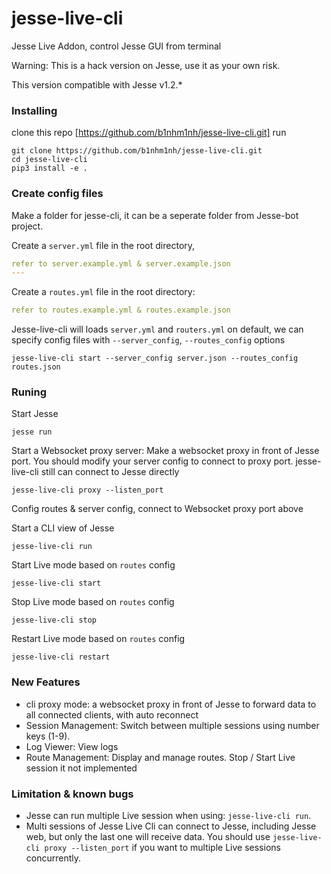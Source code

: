 # jesse-live-cli
Jesse Live Addon, control Jesse GUI from terminal

Warning: This is a hack version on Jesse, use it as your own risk.

This version compatible with Jesse v1.2.*
### Installing 

clone this repo [https://github.com/b1nhm1nh/jesse-live-cli.git]
run 
```
git clone https://github.com/b1nhm1nh/jesse-live-cli.git
cd jesse-live-cli
pip3 install -e .
```

### Create config files
Make a folder for jesse-cli, it can be a seperate folder from Jesse-bot project.

Create a `server.yml` file in the root directory,

```yaml
refer to server.example.yml & server.example.json
---

```


Create a `routes.yml` file in the root directory:

```yaml
refer to routes.example.yml & routes.example.json
```

Jesse-live-cli will loads `server.yml` and `routers.yml` on default, we can specify config files with `--server_config`, `--routes_config`  options

```
jesse-live-cli start --server_config server.json --routes_config routes.json

```

### Runing

Start Jesse
```
jesse run
```

Start a Websocket proxy server: Make a websocket proxy in front of Jesse port. You should modify your server config to connect to proxy port. jesse-live-cli still can connect to Jesse directly

```
jesse-live-cli proxy --listen_port
```
Config routes & server config, connect to Websocket proxy port above

Start a CLI view of Jesse 
```
jesse-live-cli run 
```

Start Live mode based on `routes` config
```
jesse-live-cli start
```

Stop Live mode based on `routes` config

```
jesse-live-cli stop
```

Restart Live mode based on `routes` config

```
jesse-live-cli restart
```

### New Features
- cli proxy mode: a websocket proxy in front of Jesse to forward data to all connected clients, with auto reconnect 
- Session Management: Switch between multiple sessions using number keys (1-9).
- Log Viewer: View logs
- Route Management: Display and manage routes. Stop / Start Live session it not implemented 

### Limitation & known bugs
 - Jesse can run multiple Live session when using: `jesse-live-cli run`.
 - Multi sessions of Jesse Live Cli can connect to Jesse, including Jesse web, but only the last one will receive data. You should use `jesse-live-cli proxy --listen_port` if you want to multiple Live sessions concurrently.
